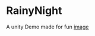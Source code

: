 # RainyNight
A unity Demo made for fun
[image](https://github.com/Bannanatom/RainyNight/blob/master/view-1.jpg)
